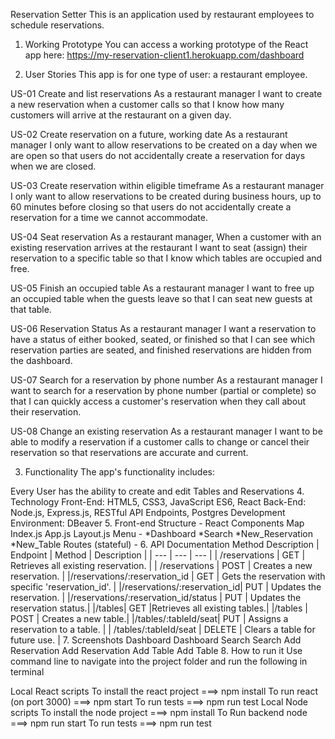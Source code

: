 Reservation Setter
This is an application used by restaurant employees to schedule reservations.

1. Working Prototype
You can access a working prototype of the React app here: https://my-reservation-client1.herokuapp.com/dashboard

2. User Stories
This app is for one type of user: a restaurant employee.

US-01 Create and list reservations
As a restaurant manager I want to create a new reservation when a customer calls so that I know how many customers will arrive at the restaurant on a given day.

US-02 Create reservation on a future, working date
As a restaurant manager I only want to allow reservations to be created on a day when we are open so that users do not accidentally create a reservation for days when we are closed.

US-03 Create reservation within eligible timeframe
As a restaurant manager I only want to allow reservations to be created during business hours, up to 60 minutes before closing so that users do not accidentally create a reservation for a time we cannot accommodate.

US-04 Seat reservation
As a restaurant manager, When a customer with an existing reservation arrives at the restaurant I want to seat (assign) their reservation to a specific table so that I know which tables are occupied and free.

US-05 Finish an occupied table
As a restaurant manager I want to free up an occupied table when the guests leave so that I can seat new guests at that table.

US-06 Reservation Status
As a restaurant manager I want a reservation to have a status of either booked, seated, or finished so that I can see which reservation parties are seated, and finished reservations are hidden from the dashboard.

US-07 Search for a reservation by phone number
As a restaurant manager I want to search for a reservation by phone number (partial or complete) so that I can quickly access a customer's reservation when they call about their reservation.

US-08 Change an existing reservation
As a restaurant manager I want to be able to modify a reservation if a customer calls to change or cancel their reservation so that reservations are accurate and current.

3. Functionality
The app's functionality includes:

Every User has the ability to create and edit Tables and Reservations
4. Technology
Front-End: HTML5, CSS3, JavaScript ES6, React
Back-End: Node.js, Express.js, RESTful API Endpoints, Postgres
Development Environment: DBeaver
5. Front-end Structure - React Components Map
Index.js
App.js
Layout.js
Menu - *Dashboard *Search *New_Reservation *New_Table
Routes (stateful) -
6. API Documentation
	Method	Description
|  Endpoint | Method  |	Description |
| ---       | ---     |  ---        |
| /reservations | GET  | Retrieves all existing reservation. |
| /reservations    | POST | Creates a new reservation.    |
|/reservations/:reservation_id | GET |	Gets the reservation with specific 'reservation_id'. |
|/reservations/:reservation_id|	PUT |	Updates the reservation. |
|/reservations/:reservation_id/status |	PUT	| Updates the reservation status.|
|/tables| GET	|Retrieves all existing tables.|
|/tables | POST |	Creates a new table.|
|/tables/:tableId/seat|	PUT |	Assigns a reservation to a table. |
| /tables/:tableId/seat 	| DELETE	| Clears a table for future use. |
7. Screenshots
Dashboard
Dashboard
Search
Search
Add Reservation
Add Reservation
Add Table
Add Table
8. How to run it
Use command line to navigate into the project folder and run the following in terminal

Local React scripts
To install the react project ===> npm install
To run react (on port 3000) ===> npm start
To run tests ===> npm run test
Local Node scripts
To install the node project ===> npm install
To Run backend node ===> npm run start
To run tests ===> npm run test

